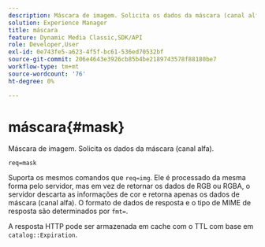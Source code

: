 ```yaml
---
description: Máscara de imagem. Solicita os dados da máscara (canal alfa).
solution: Experience Manager
title: máscara
feature: Dynamic Media Classic,SDK/API
role: Developer,User
exl-id: 0e743fe5-a623-4f5f-bc61-536ed70532bf
source-git-commit: 206e4643e3926cb85b4be2189743578f88180be7
workflow-type: tm+mt
source-wordcount: '76'
ht-degree: 0%

---
```


# máscara{#mask}

Máscara de imagem. Solicita os dados da máscara (canal alfa).

`req=mask`

Suporta os mesmos comandos que `req=img`. Ele é processado da mesma forma pelo servidor, mas em vez de retornar os dados de RGB ou RGBA, o servidor descarta as informações de cor e retorna apenas os dados de máscara (canal alfa). O formato de dados de resposta e o tipo de MIME de resposta são determinados por `fmt=`.

A resposta HTTP pode ser armazenada em cache com o TTL com base em `catalog::Expiration`.

